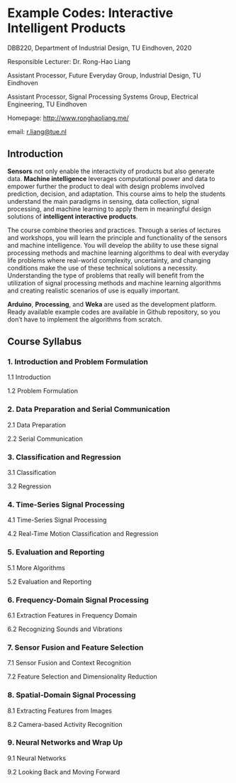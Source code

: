 # Example Codes: Interactive Intelligent Products

DBB220, Department of Industrial Design, TU Eindhoven, 2020

Responsible Lecturer: Dr. Rong-Hao Liang

Assistant Processor, Future Everyday Group, Industrial Design, TU Eindhoven

Assistant Processor, Signal Processing Systems Group, Electrical Engineering, TU Eindhoven

Homepage: http://www.ronghaoliang.me/

email: r.liang@tue.nl


## Introduction

**Sensors** not only enable the interactivity of products but also generate data. **Machine intelligence** leverages computational power and data to empower further the product to deal with design problems involved prediction, decision, and adaptation. This course aims to help the students understand the main paradigms in sensing, data collection, signal processing, and machine learning to apply them in meaningful design solutions of **intelligent interactive products**.

The course combine theories and practices. Through a series of lectures and workshops, you will learn the principle and functionality of the sensors and machine intelligence. You will develop the ability to use these signal processing methods and machine learning algorithms to deal with everyday life problems where real-world complexity, uncertainty, and changing conditions make the use of these technical solutions a necessity. Understanding the type of problems that really will benefit from the utilization of signal processing methods and machine learning algorithms and creating realistic scenarios of use is equally important.

**Arduino**, **Processing**, and **Weka** are used as the development platform. Ready available example codes are available in Github repository, so you don’t have to implement the algorithms from scratch.

## Course Syllabus

### 1. Introduction and Problem Formulation

1.1 Introduction 

1.2 Problem Formulation


### 2. Data Preparation and Serial Communication

2.1 Data Preparation

2.2 Serial Communication


### 3. Classification and Regression

3.1 Classification

3.2 Regression


### 4. Time-Series Signal Processing

4.1 Time-Series Signal Processing

4.2 Real-Time Motion Classification and Regression


### 5. Evaluation and Reporting

5.1 More Algorithms

5.2 Evaluation and Reporting


### 6. Frequency-Domain Signal Processing

6.1 Extraction Features in Frequency Domain

6.2 Recognizing Sounds and Vibrations


### 7. Sensor Fusion and Feature Selection

7.1 Sensor Fusion and Context Recognition

7.2 Feature Selection and Dimensionality Reduction


### 8. Spatial-Domain Signal Processing

8.1 Extracting Features from Images

8.2 Camera-based Activity Recognition


### 9. Neural Networks and Wrap Up

9.1 Neural Networks

9.2 Looking Back and Moving Forward

